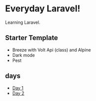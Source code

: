 # Everyday Laravel!

Learning Laravel.

## Starter Template

- Breeze with Volt Api (class) and Alpine
- Dark mode
- Pest

## days

- [Day 1](./days/2023-12-09.md)
- [Day 2](./days/2023-12-10.md)
